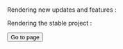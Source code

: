 ###

Rendering new updates and features :


Rendering the stable project :

<button href="./dist/index.html">Go to page</button>